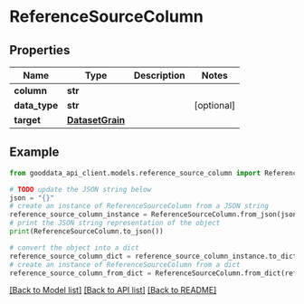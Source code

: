 # ReferenceSourceColumn


## Properties

Name | Type | Description | Notes
------------ | ------------- | ------------- | -------------
**column** | **str** |  | 
**data_type** | **str** |  | [optional] 
**target** | [**DatasetGrain**](DatasetGrain.md) |  | 

## Example

```python
from gooddata_api_client.models.reference_source_column import ReferenceSourceColumn

# TODO update the JSON string below
json = "{}"
# create an instance of ReferenceSourceColumn from a JSON string
reference_source_column_instance = ReferenceSourceColumn.from_json(json)
# print the JSON string representation of the object
print(ReferenceSourceColumn.to_json())

# convert the object into a dict
reference_source_column_dict = reference_source_column_instance.to_dict()
# create an instance of ReferenceSourceColumn from a dict
reference_source_column_from_dict = ReferenceSourceColumn.from_dict(reference_source_column_dict)
```
[[Back to Model list]](../README.md#documentation-for-models) [[Back to API list]](../README.md#documentation-for-api-endpoints) [[Back to README]](../README.md)


